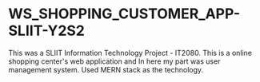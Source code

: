 # WS_SHOPPING_CUSTOMER_APP-SLIIT-Y2S2
This was a SLIIT Information Technology Project - IT2080. This is a online shopping center's web application and In here my part was user management system. Used MERN stack as the technology.
